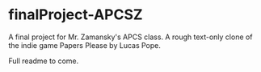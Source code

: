 finalProject-APCSZ
==================

A final project for Mr. Zamansky's APCS class. A rough text-only clone of the indie game Papers Please by Lucas Pope.

Full readme to come.
